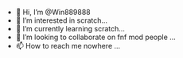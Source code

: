 - 👋 Hi, I’m @Win889888
- 👀 I’m interested in scratch...
- 🌱 I’m currently learning scratch...
- 💞️ I’m looking to collaborate on fnf mod people ...
- 📫 How to reach me nowhere ...

<!---
Win889888/Win889888 is a ✨ special ✨ repository because its `README.md` (this file) appears on your GitHub profile.
You can click the Preview link to take a look at your changes.
--->
